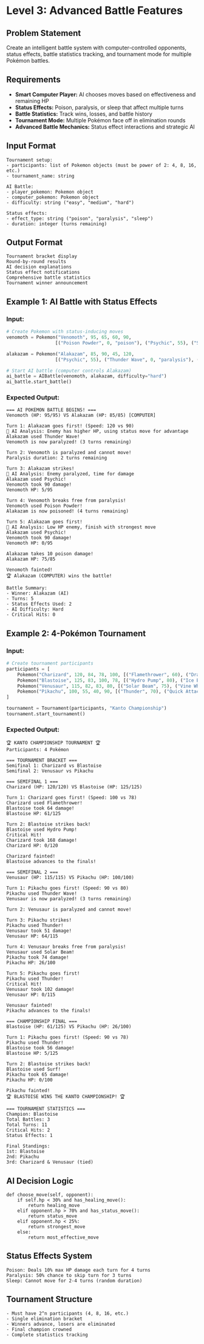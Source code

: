 # Level 3: Advanced Battle Features

## Problem Statement
Create an intelligent battle system with computer-controlled opponents, status effects, battle statistics tracking, and tournament mode for multiple Pokémon battles.

## Requirements
- **Smart Computer Player:** AI chooses moves based on effectiveness and remaining HP
- **Status Effects:** Poison, paralysis, or sleep that affect multiple turns
- **Battle Statistics:** Track wins, losses, and battle history
- **Tournament Mode:** Multiple Pokémon face off in elimination rounds
- **Advanced Battle Mechanics:** Status effect interactions and strategic AI

## Input Format
```
Tournament setup:
- participants: list of Pokemon objects (must be power of 2: 4, 8, 16, etc.)
- tournament_name: string

AI Battle:
- player_pokemon: Pokemon object
- computer_pokemon: Pokemon object
- difficulty: string ("easy", "medium", "hard")

Status effects:
- effect_type: string ("poison", "paralysis", "sleep")
- duration: integer (turns remaining)
```

## Output Format
```
Tournament bracket display
Round-by-round results
AI decision explanations
Status effect notifications
Comprehensive battle statistics
Tournament winner announcement
```

## Example 1: AI Battle with Status Effects

### Input:
```python
# Create Pokemon with status-inducing moves
venomoth = Pokemon("Venomoth", 95, 65, 60, 90,
                  [("Poison Powder", 0, "poison"), ("Psychic", 55), ("Sleep Powder", 0, "sleep"), ("Bug Buzz", 50)])

alakazam = Pokemon("Alakazam", 85, 90, 45, 120,
                  [("Psychic", 55), ("Thunder Wave", 0, "paralysis"), ("Teleport", 0), ("Psybeam", 45)])

# Start AI battle (computer controls Alakazam)
ai_battle = AIBattle(venomoth, alakazam, difficulty="hard")
ai_battle.start_battle()
```

### Expected Output:
```
=== AI POKÉMON BATTLE BEGINS! ===
Venomoth (HP: 95/95) VS Alakazam (HP: 85/85) [COMPUTER]

Turn 1: Alakazam goes first! (Speed: 120 vs 90)
🤖 AI Analysis: Enemy has higher HP, using status move for advantage
Alakazam used Thunder Wave!
Venomoth is now paralyzed! (3 turns remaining)

Turn 2: Venomoth is paralyzed and cannot move!
Paralysis duration: 2 turns remaining

Turn 3: Alakazam strikes!
🤖 AI Analysis: Enemy paralyzed, time for damage
Alakazam used Psychic!
Venomoth took 90 damage!
Venomoth HP: 5/95

Turn 4: Venomoth breaks free from paralysis!
Venomoth used Poison Powder!
Alakazam is now poisoned! (4 turns remaining)

Turn 5: Alakazam goes first!
🤖 AI Analysis: Low HP enemy, finish with strongest move
Alakazam used Psychic!
Venomoth took 90 damage!
Venomoth HP: 0/95

Alakazam takes 10 poison damage!
Alakazam HP: 75/85

Venomoth fainted!
🏆 Alakazam (COMPUTER) wins the battle!

Battle Summary:
- Winner: Alakazam (AI)
- Turns: 5
- Status Effects Used: 2
- AI Difficulty: Hard
- Critical Hits: 0
```

## Example 2: 4-Pokémon Tournament

### Input:
```python
# Create tournament participants
participants = [
    Pokemon("Charizard", 120, 84, 78, 100, [("Flamethrower", 60), ("Dragon Claw", 50), ("Fire Blast", 80), ("Slash", 35)]),
    Pokemon("Blastoise", 125, 83, 100, 78, [("Hydro Pump", 80), ("Ice Beam", 55), ("Surf", 65), ("Bite", 40)]),
    Pokemon("Venusaur", 115, 82, 83, 80, [("Solar Beam", 75), ("Vine Whip", 35), ("Petal Dance", 70), ("Sleep Powder", 0, "sleep")]),
    Pokemon("Pikachu", 100, 55, 40, 90, [("Thunder", 70), ("Quick Attack", 30), ("Thunder Wave", 0, "paralysis"), ("Agility", 0)])
]

tournament = Tournament(participants, "Kanto Championship")
tournament.start_tournament()
```

### Expected Output:
```
🏆 KANTO CHAMPIONSHIP TOURNAMENT 🏆
Participants: 4 Pokémon

=== TOURNAMENT BRACKET ===
Semifinal 1: Charizard vs Blastoise
Semifinal 2: Venusaur vs Pikachu

=== SEMIFINAL 1 ===
Charizard (HP: 120/120) VS Blastoise (HP: 125/125)

Turn 1: Charizard goes first! (Speed: 100 vs 78)
Charizard used Flamethrower!
Blastoise took 64 damage!
Blastoise HP: 61/125

Turn 2: Blastoise strikes back!
Blastoise used Hydro Pump!
Critical Hit!
Charizard took 168 damage!
Charizard HP: 0/120

Charizard fainted!
Blastoise advances to the finals!

=== SEMIFINAL 2 ===
Venusaur (HP: 115/115) VS Pikachu (HP: 100/100)

Turn 1: Pikachu goes first! (Speed: 90 vs 80)
Pikachu used Thunder Wave!
Venusaur is now paralyzed! (3 turns remaining)

Turn 2: Venusaur is paralyzed and cannot move!

Turn 3: Pikachu strikes!
Pikachu used Thunder!
Venusaur took 51 damage!
Venusaur HP: 64/115

Turn 4: Venusaur breaks free from paralysis!
Venusaur used Solar Beam!
Pikachu took 74 damage!
Pikachu HP: 26/100

Turn 5: Pikachu goes first!
Pikachu used Thunder!
Critical Hit!
Venusaur took 102 damage!
Venusaur HP: 0/115

Venusaur fainted!
Pikachu advances to the finals!

=== CHAMPIONSHIP FINAL ===
Blastoise (HP: 61/125) VS Pikachu (HP: 26/100)

Turn 1: Pikachu goes first! (Speed: 90 vs 78)
Pikachu used Thunder!
Blastoise took 56 damage!
Blastoise HP: 5/125

Turn 2: Blastoise strikes back!
Blastoise used Surf!
Pikachu took 65 damage!
Pikachu HP: 0/100

Pikachu fainted!
🏆 BLASTOISE WINS THE KANTO CHAMPIONSHIP! 🏆

=== TOURNAMENT STATISTICS ===
Champion: Blastoise
Total Battles: 3
Total Turns: 11
Critical Hits: 2
Status Effects: 1

Final Standings:
1st: Blastoise
2nd: Pikachu  
3rd: Charizard & Venusaur (tied)
```

## AI Decision Logic
```
def choose_move(self, opponent):
    if self.hp < 30% and has_healing_move():
        return healing_move
    elif opponent.hp > 70% and has_status_move():
        return status_move  
    elif opponent.hp < 25%:
        return strongest_move
    else:
        return most_effective_move
```

## Status Effects System
```
Poison: Deals 10% max HP damage each turn for 4 turns
Paralysis: 50% chance to skip turn for 3 turns  
Sleep: Cannot move for 2-4 turns (random duration)
```

## Tournament Structure
```
- Must have 2^n participants (4, 8, 16, etc.)
- Single elimination bracket
- Winners advance, losers are eliminated
- Final champion crowned
- Complete statistics tracking
```